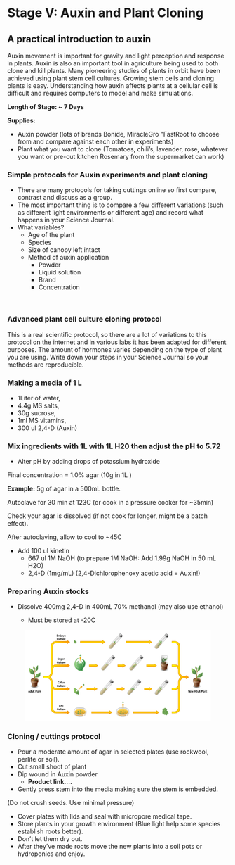 # Stage V: Auxin and Plant Cloning

## A practical i**ntroduction to auxin**

Auxin movement is important for gravity and light perception and response in plants. Auxin is also an important tool in agriculture being used to both clone and kill plants. Many pioneering studies of plants in orbit have been achieved using plant stem cell cultures. Growing stem cells and cloning plants is easy. Understanding how auxin affects plants at a cellular cell is difficult and requires computers to model and make simulations.

**Length of Stage: \~ 7 Days**

**Supplies:**

* Auxin powder (lots of brands Bonide, MiracleGro "FastRoot to choose from and compare against each other in experiments)
* Plant what you want to clone (Tomatoes, chili’s, lavender, rose, whatever you want or pre-cut kitchen Rosemary from the supermarket can work)

### Simple protocols for Auxin experiments and plant cloning <a href="#jhr9cepaf5ca" id="jhr9cepaf5ca"></a>

* There are many protocols for taking cuttings online so first compare, contrast and discuss as a group.
* The most important thing is to compare a few different variations (such as different light environments or different age) and record what happens in your Science Journal.
* What variables?
  * Age of the plant
  * Species
  * Size of canopy left intact
  * Method of auxin application
    * Powder
    * Liquid solution
    * Brand
    * Concentration

<figure><img src="https://lh7-us.googleusercontent.com/c5lroWngmgyc8mbdEEyx4I1FQkgUM18VBdFOYfOo9y_SkEVY3JRHIjZTGgtzW1sP3KIkqHqS61qH09wHrytSkFGHkxVNZG-FnPLLL2LOFvgPI839f_Lp1RKCky1kfFgYi0gD0nM00VoyLZzwhkqbKQ" alt=""><figcaption></figcaption></figure>

### **Advanced plant cell culture cloning protocol**

This is a real scientific protocol, so there are a lot of variations to this protocol on the internet and in various labs it has been adapted for different purposes. The amount of hormones varies depending on the type of plant you are using. Write down your steps in your Science Journal so your methods are reproducible.

### **Making a media of 1 L**

* 1Liter of water,
* 4.4g MS salts,
* 30g sucrose,
* 1ml MS vitamins,
* 300 ul 2,4-D (Auxin)

### **Mix ingredients with 1L with 1L H20 then adjust the pH to 5.72**

* Alter pH by adding drops of potassium hydroxide

Final concentration = 1.0% agar (10g in 1L )

**Example:** 5g of agar in a 500mL bottle.

Autoclave for 30 min at 123C (or cook in a pressure cooker for \~35min)

Check your agar is dissolved (if not cook for longer, might be a batch effect).

After autoclaving, allow to cool to \~45C

* Add 100 ul kinetin
  * 667 ul 1M NaOH (to prepare 1M NaOH: Add 1.99g NaOH in 50 mL H2O)
  * 2,4-D (1mg/mL) (2,4-Dichlorophenoxy acetic acid = Auxin!)

### **Preparing Auxin stocks**

*   Dissolve 400mg 2,4-D in 400mL 70% methanol (may also use ethanol)

    * Must be stored at -20C



<figure><img src=".gitbook/assets/image (15).png" alt=""><figcaption></figcaption></figure>

### **Cloning / cuttings protocol**

* Pour a moderate amount of agar in selected plates (use rockwool, perlite or soil).
* Cut small shoot of plant
* Dip wound in Auxin powder
  * **Product link….**
* Gently press stem into the media making sure the stem is embedded.

(Do not crush seeds. Use minimal pressure)

* Cover plates with lids and seal with micropore medical tape.
* Store plants in your growth environment (Blue light help some species establish roots better).
* Don’t let them dry out.
* After they’ve made roots move the new plants into a soil pots or hydroponics and enjoy.

